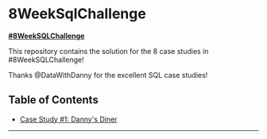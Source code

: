 # 8WeekSqlChallenge

**[#8WeekSQLChallenge](https://8weeksqlchallenge.com)** 

This repository contains the solution for the 8 case studies in #8WeekSQLChallenge!


Thanks @DataWithDanny for the excellent SQL case studies!

## Table of Contents
- [Case Study #1: Danny's Diner](#case-study-1-dannys-diner)
***


